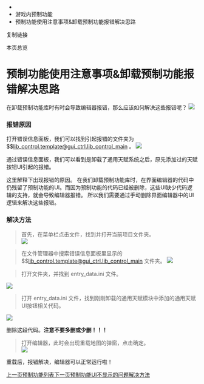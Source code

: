   * [](/)
  * 游戏内预制功能
  * 预制功能使用注意事项&卸载预制功能报错解决思路

复制链接

本页总览

# 预制功能使用注意事项&卸载预制功能报错解决思路

在卸载预制功能库时有时会导致编辑器报错，那么应该如何解决这些报错呢？
![](https://doc.sce.xd.com/assets/images/编辑器报错-42dbbd09a300fe01f7dec66aeb87b1fd.png)

### 报错原因[​](/Manual/Library/Uninstall#报错原因 "报�错原因的直接链接")

打开错误信息面板，我们可以找到引起报错的文件夹为
$$[lib_control.template@gui_ctrl.lib_control_main](mailto:lib_control.template@gui_ctrl.lib_control_main)
。 ![](https://doc.sce.xd.com/assets/images/错误信息面板-c14399dee6b550d61c845f7ef6073fa7.png)

通过错误信息面板，我们可以看到是卸载了通用天赋系统之后，原先添加过的天赋按钮UI引起的报错。

这里解释下出现报错的原因。
在我们卸载预制功能库时，在界面编辑器的代码中仍残留了预制功能的UI。而因为预制功能的代码已经被删除，这些UI缺少代码逻辑的支持，就会导致编辑器报错。
所以我们需要通过手动删除界面编辑器中的UI逻辑来解决这些报错。

### 解决方法[​](/Manual/Library/Uninstall#解决方法 "解决方法的直接链接")

> 首先，在菜单栏点击文件，找到并打开当前项目文件夹。  
>  ![](https://doc.sce.xd.com/assets/images/1-bea6efd7f10efcc323587ed183331088.png)

> 在文件管理器中搜索错误信息面板里显示的
> $$[lib_control.template@gui_ctrl.lib_control_main](mailto:lib_control.template@gui_ctrl.lib_control_main)
> 文件夹。 ![](https://doc.sce.xd.com/assets/images/搜索报错文件-08bd6ce1e4aac3d8c3323a95df81ec32.png)

> 打开文件夹，并找到 entry_data.ini 文件。

![](https://doc.sce.xd.com/assets/images/5-01b64834e03e405ce0645312af9abbd4.png)

> 打开 entry_data.ini 文件，找到刚刚卸载的通用天赋模块中添加的通用天赋UI按钮相关代码。

![](https://doc.sce.xd.com/assets/images/6-f9247ac6471902c23ba44aa9567465eb.png)

删除这段代码。**注意不要多删或少删！！！**

> 打开编辑器，此时会出现重载地图的弹窗，点击确定。  
>  ![](https://doc.sce.xd.com/assets/images/4-ba8613f5fba470a1f11f924974fe2d70.png)

重载后，报错解决，编辑器可以正常运行啦！

[上一页预制功能列表](/Manual/Library/预制功能列表)[下一页预制功能UI不显示的问题解决方法](/Manual/Library/uiProblem)


